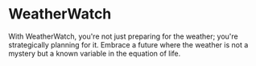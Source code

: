 # WeatherWatch
With WeatherWatch, you're not just preparing for the weather; you're strategically planning for it. Embrace a future where the weather is not a mystery but a known variable in the equation of life.

